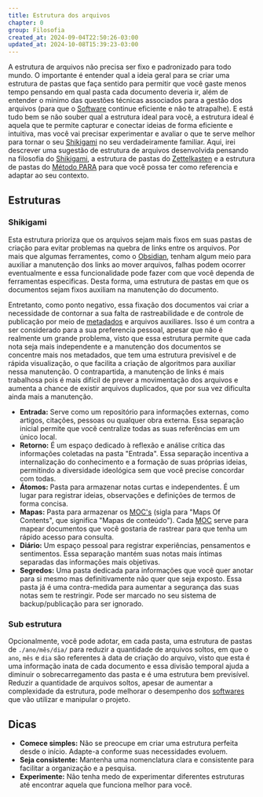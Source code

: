 ```yaml
---
title: Estrutura dos arquivos
chapter: 0
group: Filosofia
created_at: 2024-09-04T22:50:26-03:00
updated_at: 2024-10-08T15:39:23-03:00
---
```


A estrutura de arquivos não precisa ser fixo e padronizado para todo mundo. O importante é entender qual a ideia geral para se criar uma estrutura de pastas que faça sentido para permitir que você gaste menos tempo pensando em qual pasta cada documento deveria ir, além de entender o minimo das questões técnicas associados para a gestão dos arquivos (para que o [Software](../api/entrada/2024/07/26/Software.md) continue eficiente e não te atrapalhe). E está tudo bem se não souber qual a estrutura ideal para você, a estrutura ideal é aquela que te permite capturar e conectar ideias de forma eficiente e intuitiva, mas você vai precisar experimentar e avaliar o que te serve melhor para tornar o seu [Shikigami](../api/retorno/2024/07/26/Shikigami.md) no seu verdadeiramente familiar. Aqui, irei descrever uma sugestão de estrutura de arquivos desenvolvida pensando na filosofia do [Shikigami](../api/retorno/2024/07/26/Shikigami.md), a estrutura de pastas do [Zettelkasten](../api/atomos/2024/07/12/Zettelkasten.md) e a estrutura de pastas do [Método PARA](../Metodo_PARA.md) para que você possa ter como referencia e adaptar ao seu contexto.


## Estruturas
### Shikigami

Esta estrutura prioriza que os arquivos sejam mais fixos em suas pastas de criação para evitar problemas na quebra de links entre os arquivos. Por mais que algumas ferramentes, como o [Obsidian](../api/entrada/2024/07/08/Obsidian.md), tenham algum meio para auxiliar a manutenção dos links ao mover arquivos, falhas podem ocorrer eventualmente e essa funcionalidade pode fazer com que você dependa de ferramentas especificas. Desta forma, uma estrutura de pastas em que os documentos sejam fixos auxiliam na manutenção do documento. 

Entretanto, como ponto negativo, essa fixação dos documentos vai criar a necessidade de contornar a sua falta de rastreabilidade e de controle de publicação por meio de [metadados](../Metadados) e arquivos auxiliares. Isso é um contra a ser considerado para a sua preferencia pessoal, apesar que não é realmente um grande problema, visto que essa estrutura permite que cada nota seja mais independente e a manutenção dos documentos se concentre mais nos metadados, que tem uma estrutura previsível e de rápida visualização, o que facilita a criação de algoritmos para auxiliar nessa manutenção. O contrapartida, a manutenção de links é mais trabalhosa pois é mais difícil de prever a movimentação dos arquivos e aumenta a chance de existir arquivos duplicados, que por sua vez dificulta ainda mais a manutenção.

- **Entrada:** Serve como um repositório para informações externas, como artigos, citações, pessoas ou qualquer obra externa. Essa separação inicial permite que você centralize todas as suas referências em um único local.
- **Retorno:** É um espaço dedicado à reflexão e análise crítica das informações coletadas na pasta "Entrada". Essa separação incentiva a internalização do conhecimento e a formação de suas próprias ideias, permitindo a diversidade ideológica sem que você precise concordar com todas.
- **Átomos:** Pasta para armazenar notas curtas e independentes. É um lugar para registrar ideias, observações e definições de termos de forma concisa.
- **Mapas:** Pasta para armazenar os [MOC's](../MOC.md) (sigla para "Maps Of Contents", que significa "Mapas de conteúdo"). Cada [MOC](../MOC.md) serve para mapear documentos que você gostaria de rastrear para que tenha um rápido acesso para consulta.
- **Diário:** Um espaço pessoal para registrar experiências, pensamentos e sentimentos. Essa separação mantém suas notas mais íntimas separadas das informações mais objetivas.
- **Segredos:** Uma pasta dedicada para informações que você quer anotar para si mesmo mas definitivamente não quer que seja exposto. Essa pasta já é uma contra-medida para aumentar a segurança das suas notas sem te restringir. Pode ser marcado no seu sistema de backup/publicação para ser ignorado.

### Sub estrutura
Opcionalmente, você pode adotar, em cada pasta, uma estrutura de pastas de `./ano/mês/dia/` para reduzir a quantidade de arquivos soltos, em que o `ano`, `mês` e `dia` são referentes à data de criação do arquivo, visto que esta é uma informação inata de cada documento e essa divisão temporal ajuda a diminuir o sobrecarregamento das pasta e é uma estrutura bem previsível. Reduzir a quantidade de arquivos soltos, apesar de aumentar a complexidade da estrutura, pode melhorar o desempenho dos [softwares](../api/entrada/2024/07/26/Software.md) que vão utilizar e manipular o projeto.

## Dicas
- **Comece simples:** Não se preocupe em criar uma estrutura perfeita desde o início. Adapte-a conforme suas necessidades evoluem.
- **Seja consistente:** Mantenha uma nomenclatura clara e consistente para facilitar a organização e a pesquisa.
- **Experimente:** Não tenha medo de experimentar diferentes estruturas até encontrar aquela que funciona melhor para você.